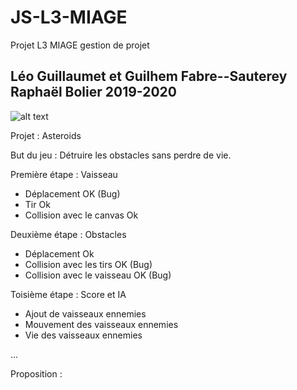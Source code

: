 # JS-L3-MIAGE
Projet L3 MIAGE gestion de projet

## Léo Guillaumet et Guilhem Fabre--Sauterey Raphaël Bolier 2019-2020
![alt text](https://images-wixmp-ed30a86b8c4ca887773594c2.wixmp.com/f/03f34049-5c1c-4234-a6c7-bf8c1aa56309/d7je4ad-d9f679c8-9c22-42ac-b8c7-447c79b04ca7.png/v1/fill/w_1024,h_512,strp/asteroids__video_game___1979__atari_inc__stencil_by_garappas_d7je4ad-fullview.png?token=eyJ0eXAiOiJKV1QiLCJhbGciOiJIUzI1NiJ9.eyJzdWIiOiJ1cm46YXBwOjdlMGQxODg5ODIyNjQzNzNhNWYwZDQxNWVhMGQyNmUwIiwiaXNzIjoidXJuOmFwcDo3ZTBkMTg4OTgyMjY0MzczYTVmMGQ0MTVlYTBkMjZlMCIsIm9iaiI6W1t7ImhlaWdodCI6Ijw9NTEyIiwicGF0aCI6IlwvZlwvMDNmMzQwNDktNWMxYy00MjM0LWE2YzctYmY4YzFhYTU2MzA5XC9kN2plNGFkLWQ5ZjY3OWM4LTljMjItNDJhYy1iOGM3LTQ0N2M3OWIwNGNhNy5wbmciLCJ3aWR0aCI6Ijw9MTAyNCJ9XV0sImF1ZCI6WyJ1cm46c2VydmljZTppbWFnZS5vcGVyYXRpb25zIl19.KqNXx7P8zPN_vdtGQJyPjPm3ezt9oDznLbfFNqkRlrI "Logo Asteroids")

Projet : Asteroids 

But du jeu : Détruire les obstacles sans perdre de vie.

Première étape : Vaisseau 
- Déplacement OK (Bug)
- Tir Ok
- Collision avec le canvas Ok

Deuxième étape : Obstacles 
- Déplacement Ok
- Collision avec les tirs OK (Bug)
- Collision avec le vaisseau OK (Bug)

Toisième étape : Score et IA
- Ajout de vaisseaux ennemies 
- Mouvement des vaisseaux ennemies 
- Vie des vaisseaux ennemies

...

Proposition :
